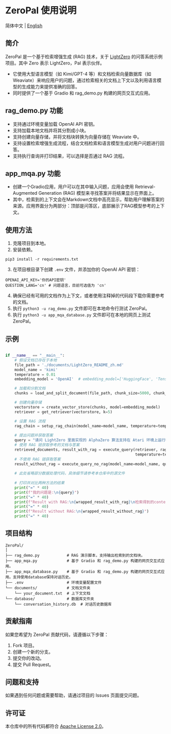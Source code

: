 # ZeroPal 使用说明

简体中文 | [English](https://github.com/puyuan1996/ZeroPal/blob/main/README.md) 

## 简介

ZeroPal 是一个基于检索增强生成 (RAG) 技术，关于 [LightZero](https://github.com/opendilab/LightZero) 的问答系统示例项目。其中 Zero 表示 LightZero，Pal 表示伙伴。
- 它使用大型语言模型（如 Kimi/GPT-4 等）和文档检索向量数据库（如 Weaviate）来响应用户的问题，通过检索相关的文档上下文以及利用语言模型的生成能力来提供准确的回答。
- 同时提供了一个基于 Gradio 和 rag_demo.py 构建的网页交互式应用。

## rag_demo.py 功能

- 支持通过环境变量加载 OpenAI API 密钥。
- 支持加载本地文档并将其分割成小块。
- 支持创建向量存储，并将文档块转换为向量存储在 Weaviate 中。
- 支持设置检索增强生成流程，结合文档检索和语言模型生成对用户问题进行回答。
- 支持执行查询并打印结果，可以选择是否通过 RAG 流程。

## app_mqa.py 功能

- 创建一个Gradio应用，用户可以在其中输入问题，应用会使用 Retrieval-Augmented Generation (RAG) 模型来寻找答案并将结果显示在界面上。
- 其中，检索到的上下文会在Markdown文档中高亮显示，帮助用户理解答案的来源。应用界面分为两部分：顶部是问答区，底部展示了RAG模型参考的上下文。

## 使用方法

1. 克隆项目到本地。
2. 安装依赖。

```shell
pip3 install -r requirements.txt
```
3. 在项目根目录下创建 `.env` 文件，并添加你的 OpenAI API 密钥：

```
OPENAI_API_KEY='你的API密钥'
QUESTION_LANG='cn' # 问题语言，目前可选值为 'cn'
```

4. 确保已经有可用的文档作为上下文，或者使用注释掉的代码段下载你需要参考的文档。
5. 执行 `python3 -u rag_demo.py` 文件即可在本地命令行测试 ZeroPal。
6. 执行 `python3 -u app_mqa_database.py` 文件即可在本地的网页上测试 ZeroPal。

## 示例

```python

if __name__ == "__main__":
    # 假设文档已存在于本地
    file_path = './documents/LightZero_README_zh.md'
    model_name = 'kimi'
    temperature = 0.01
    embedding_model = 'OpenAI'  # embedding_model=['HuggingFace', 'TensorflowHub', 'OpenAI']

    # 加载和分割文档
    chunks = load_and_split_document(file_path, chunk_size=5000, chunk_overlap=500)

    # 创建向量存储
    vectorstore = create_vector_store(chunks, model=embedding_model)
    retriever = get_retriever(vectorstore, k=5)

    # 设置 RAG 流程
    rag_chain = setup_rag_chain(model_name=model_name, temperature=temperature)
    
    # 提出问题并获取答案
    query = "请问 LightZero 里面实现的 AlphaZero 算法支持在 Atari 环境上运行吗？请详细解释原因"
    # 使用 RAG 链获取参考的文档与答案
    retrieved_documents, result_with_rag = execute_query(retriever, rag_chain, query, model_name=model_name,
                                                         temperature=temperature)
    # 不使用 RAG 链获取答案
    result_without_rag = execute_query_no_rag(model_name=model_name, query=query, temperature=temperature)
    
    # 此处省略部分数据处理代码，具体细节请参考本仓库中的源文件
    
    # 打印并对比两种方法的结果
    print("=" * 40)
    print(f"我的问题是:\n{query}")
    print("=" * 40)
    print(f"Result with RAG:\n{wrapped_result_with_rag}\n检索得到的context是: \n{context}")
    print("=" * 40)
    print(f"Result without RAG:\n{wrapped_result_without_rag}")
    print("=" * 40)
```

## 项目结构

```
ZeroPal/
│
├── rag_demo.py            # RAG 演示脚本，支持输出检索到的文档块。
├── app_mqa.py             # 基于 Gradio 和 rag_demo.py 构建的网页交互式应用。
├── app_mqa_database.py    # 基于 Gradio 和 rag_demo.py 构建的网页交互式应用。支持使用database保持对话历史。
├── .env                   # 环境变量配置文件
└── documents/             # 文档文件夹
    └── your_document.txt  # 上下文文档
└── database/              # 数据库文件夹
    └── conversation_history.db  # 对话历史数据库
```

## 贡献指南

如果您希望为 ZeroPal 贡献代码，请遵循以下步骤：

1. Fork 项目。
2. 创建一个新的分支。
3. 提交你的改动。
4. 提交 Pull Request。

## 问题和支持

如果遇到任何问题或需要帮助，请通过项目的 Issues 页面提交问题。

## 许可证

本仓库中的所有代码都符合 [Apache License 2.0](https://www.apache.org/licenses/LICENSE-2.0)。
